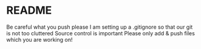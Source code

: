 # README

Be careful what you push please
I am setting up a .gitignore so that our git is not too cluttered
Source control is important
Please only add & push files which you are working on!